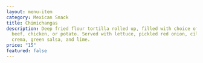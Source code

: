 ```yaml
---
layout: menu-item
category: Mexican Snack
title: Chimichangas
description: Deep fried flour tortilla rolled up, filled with choice of shredded
  beef, chicken, or potato. Served with lettuce, pickled red onion, cilantro
  crema, green salsa, and lime.
price: "15"
featured: false
---
```

